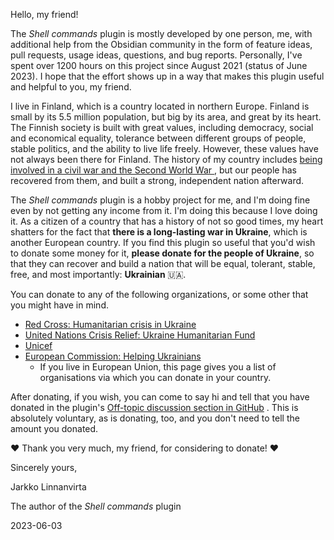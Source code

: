 Hello, my friend!

The _Shell commands_ plugin is mostly developed by one person, me, with additional help from the Obsidian community in the form of feature ideas, pull requests, usage ideas, questions, and bug reports. Personally, I've spent over 1200 hours on this project since August 2021 (status of June 2023). I hope that the effort shows up in a way that makes this plugin useful and helpful to you, my friend.

I live in Finland, which is a country located in northern Europe. Finland is small by its 5.5 million population, but big by its area, and great by its heart. The Finnish society is built with great values, including democracy, social and economical equality, tolerance between different groups of people, stable politics, and the ability to live life freely. However, these values have not always been there for Finland. The history of my country includes [being involved in a civil war and the Second World War ](https://en.wikipedia.org/wiki/List_of_wars_involving_Finland), but our people has recovered from them, and built a strong, independent nation afterward.

The _Shell commands_ plugin is a hobby project for me, and I'm doing fine even by not getting any income from it. I'm doing this because I love doing it. As a citizen of a country that has a history of not so good times, my heart shatters for the fact that **there is a long-lasting war in Ukraine**, which is another European country. If you find this plugin so useful that you'd wish to donate some money for it, **please donate for the people of Ukraine**, so that they can recover and build a nation that will be equal, tolerant, stable, free, and most importantly: **Ukrainian** 🇺🇦.

You can donate to any of the following organizations, or some other that you might have in mind.
- [Red Cross: Humanitarian crisis in Ukraine](https://www.icrc.org/en/donate/ukraine)
- [United Nations Crisis Relief: Ukraine Humanitarian Fund](https://crisisrelief.un.org/t/ukraine)
- [Unicef](https://www.unicef.org/ukraine/en/take-action)
- [European Commission: Helping Ukrainians](https://eu-solidarity-ukraine.ec.europa.eu/helping-ukrainians-how-you-can-donate-and-engage_en)
    - If you live in European Union, this page gives you a list of organisations via which you can donate in your country.

After donating, if you wish, you can come to say hi and tell that you have donated in the plugin's [Off-topic discussion section in GitHub](https://github.com/Taitava/obsidian-shellcommands/discussions/categories/offtopic) . This is absolutely voluntary, as is donating, too, and you don't need to tell the amount you donated.

❤️ Thank you very much, my friend, for considering to donate! ❤️

Sincerely yours,

Jarkko Linnanvirta

The author of the _Shell commands_ plugin

2023-06-03